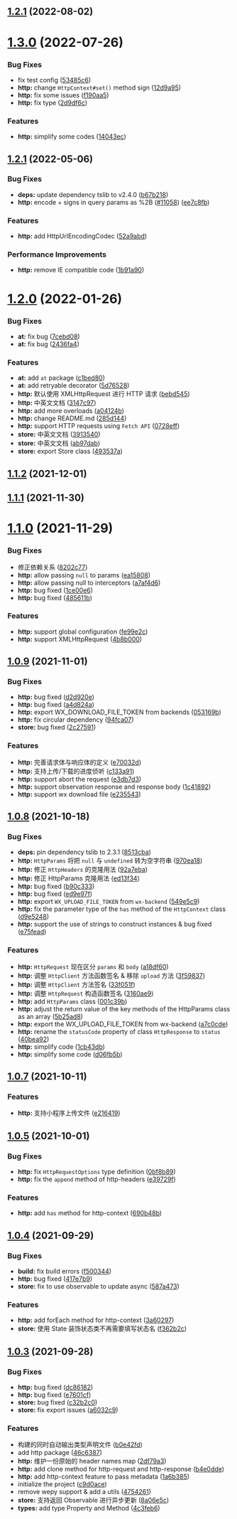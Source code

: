 ## [1.2.1](https://github.com/ngify/ngify/compare/v1.3.0...v1.2.1) (2022-08-02)



# [1.3.0](https://github.com/ngify/ngify/compare/v1.2.1...v1.3.0) (2022-07-26)


### Bug Fixes

* fix test config ([53485c6](https://github.com/ngify/ngify/commit/53485c62277b5670dbff073209036f8e53886dd5))
* **http:** change `HttpContext#set()` method sign ([12d9a95](https://github.com/ngify/ngify/commit/12d9a952b1157a569aea66fac3c41804707db1c0))
* **http:** fix some issues ([f190aa5](https://github.com/ngify/ngify/commit/f190aa536735c95af52c7a398d2630a0af5fb1f4))
* **http:** fix type ([2d9df6c](https://github.com/ngify/ngify/commit/2d9df6cb08a82a32339e611ce403458321d79624))


### Features

* **http:** simplify some codes ([14043ec](https://github.com/ngify/ngify/commit/14043ecbb824de1e7238c0d57025f24f20e50a4a))



## [1.2.1](https://github.com/ngify/ngify/compare/v1.2.0...v1.2.1) (2022-05-06)


### Bug Fixes

* **deps:** update dependency tslib to v2.4.0 ([b67b218](https://github.com/ngify/ngify/commit/b67b218ed7d64e1cd3188f6208e76938af9f320c))
* **http:** encode + signs in query params as %2B ([#11058](https://github.com/ngify/ngify/issues/11058)) ([ee7c8fb](https://github.com/ngify/ngify/commit/ee7c8fb9efffcd57446d55a762d671f0280984fc))


### Features

* **http:** add HttpUrlEncodingCodec ([52a9abd](https://github.com/ngify/ngify/commit/52a9abd578e6cd886dc034f840e7898f1fa00838))


### Performance Improvements

* **http:** remove IE compatible code ([1b91a90](https://github.com/ngify/ngify/commit/1b91a9039847ef80edd44828775032835c9e6094))



# [1.2.0](https://github.com/ngify/ngify/compare/v1.1.2...v1.2.0) (2022-01-26)


### Bug Fixes

* **at:** fix bug ([7cebd08](https://github.com/ngify/ngify/commit/7cebd08ee5a27c7064b81c189fd687b88f48e22f))
* **at:** fix bug ([2436fa4](https://github.com/ngify/ngify/commit/2436fa41c2832778d52014483ccdfd14ccb64bfa))


### Features

* **at:** add `at` package ([c1bed80](https://github.com/ngify/ngify/commit/c1bed8093c01ca437242e7859cfc0443abf99dd6))
* **at:** add retryable decorator ([5d76528](https://github.com/ngify/ngify/commit/5d76528d51810b03771833d3c6883f42cd1a8813))
* **http:** 默认使用 XMLHttpRequest 进行 HTTP 请求 ([bebd545](https://github.com/ngify/ngify/commit/bebd5454aad417ed63a3a7b28b8737e07e3835c5))
* **http:** 中英文文档 ([3147c97](https://github.com/ngify/ngify/commit/3147c970f87daffe78c17ed7f276912b6cb73c29))
* **http:** add more overloads ([a04124b](https://github.com/ngify/ngify/commit/a04124b2a175aa299d1444a7ff0ce4b6e2479571))
* **http:** change README.md ([285d144](https://github.com/ngify/ngify/commit/285d14401962154e8b406f9b49a9f1c442cd3cc7))
* **http:** support HTTP requests using `Fetch API` ([0728eff](https://github.com/ngify/ngify/commit/0728eff7c54c31890686f6caa3fb5c3879817e68))
* **store:** 中英文文档 ([3913540](https://github.com/ngify/ngify/commit/3913540e05a72c59bdee8e5f9c4a2cc0f2d849c1))
* **store:** 中英文文档 ([ab97dab](https://github.com/ngify/ngify/commit/ab97dab599b5099b9544a44a14f79aa50aa27456))
* **store:** export Store class ([493537a](https://github.com/ngify/ngify/commit/493537a98cdd521d6087896af2df035b2c521e8c))



## [1.1.2](https://github.com/ngify/ngify/compare/v1.1.1...v1.1.2) (2021-12-01)



## [1.1.1](https://github.com/ngify/ngify/compare/v1.1.0...v1.1.1) (2021-11-30)



# [1.1.0](https://github.com/ngify/ngify/compare/v1.0.9...v1.1.0) (2021-11-29)


### Bug Fixes

* 修正依赖关系 ([8202c77](https://github.com/ngify/ngify/commit/8202c773887b2b0d932698124bf622b42e23ff11))
* **http:** allow passing `null` to params ([ea15808](https://github.com/ngify/ngify/commit/ea15808a418ed357057c78833cde8bdc01ad6a28))
* **http:** allow passing null to interceptors ([a7af4d6](https://github.com/ngify/ngify/commit/a7af4d68e17c902a12bd186d15feac6278004545))
* **http:** bug fixed ([1ce00e6](https://github.com/ngify/ngify/commit/1ce00e66e1628fcb665e42068e4ad8c1e6009b22))
* **http:** bug fixed ([485611b](https://github.com/ngify/ngify/commit/485611bc4606ddc4a6faf71605b08e1d73e3df0b))


### Features

* **http:** support global configuration ([fe99e2c](https://github.com/ngify/ngify/commit/fe99e2cc2af86a3f6495b5f8a886ba07ee5d924a))
* **http:** support XMLHttpRequest ([4b8b000](https://github.com/ngify/ngify/commit/4b8b000aadcaab4fc0f90f58981f79b97fbf5077))



## [1.0.9](https://github.com/ngify/ngify/compare/v1.0.8...v1.0.9) (2021-11-01)


### Bug Fixes

* **http:** bug fixed ([d2d920e](https://github.com/ngify/ngify/commit/d2d920ef555c9248a544cbef8e28ee1da7bf27fd))
* **http:** bug fixed ([a4d824a](https://github.com/ngify/ngify/commit/a4d824a14a9ad95eabdd993366fdd701dc79c75d))
* **http:** export WX_DOWNLOAD_FILE_TOKEN from backends ([053169b](https://github.com/ngify/ngify/commit/053169b9fa54e5c60b54cf191471011561e46f27))
* **http:** fix circular dependency ([94fca07](https://github.com/ngify/ngify/commit/94fca07283e3c64a9d1dfb993fb6a58225e6b70a))
* **store:** bug fixed ([2c27591](https://github.com/ngify/ngify/commit/2c27591206f423542dd028aedf684fa8c15ae144))


### Features

* **http:** 完善请求体与响应体的定义 ([e70032d](https://github.com/ngify/ngify/commit/e70032deaf60074094fb3e56c8e0b1a344afbc57))
* **http:** 支持上传/下载的进度侦听 ([c133a91](https://github.com/ngify/ngify/commit/c133a91b71e57626376bec8b5cd7973fafb82882))
* **http:** support abort the request ([e3db7d3](https://github.com/ngify/ngify/commit/e3db7d3486c51d738fc66e85ffadf9ba4f0a8d7b))
* **http:** support observation response and response body ([1c41892](https://github.com/ngify/ngify/commit/1c418922eddca7f1145029d618f9adece17b91e8))
* **http:** support wx download file ([e235543](https://github.com/ngify/ngify/commit/e2355437cde92978945a76666c18168068671b8b))



## [1.0.8](https://github.com/ngify/ngify/compare/v1.0.7...v1.0.8) (2021-10-18)


### Bug Fixes

* **deps:** pin dependency tslib to 2.3.1 ([8513cba](https://github.com/ngify/ngify/commit/8513cbaf3e4461614ac3eb39a22f47aaf9abe0d9))
* **http:** `HttpParams` 将把 `null` 与 `undefined` 转为空字符串 ([970ea18](https://github.com/ngify/ngify/commit/970ea18c97f529351fd1ef4fb76ef1eb0b2664fe))
* **http:** 修正 `HttpHeaders` 的克隆用法 ([92a7eba](https://github.com/ngify/ngify/commit/92a7eba3399a8ada91631ff0b5e91d4d805ecb35))
* **http:** 修正 HttpParams 克隆用法 ([ed13f34](https://github.com/ngify/ngify/commit/ed13f34258ce179463326c0299b61853c6da8b39))
* **http:** bug fixed ([b90c333](https://github.com/ngify/ngify/commit/b90c333b26c40c5177a9382bab42aae5359a3af3))
* **http:** bug fixed ([ed9e97f](https://github.com/ngify/ngify/commit/ed9e97f4c596d33533906eb29e62351963a05411))
* **http:** export `WX_UPLOAD_FILE_TOKEN` from `wx-backend` ([549e5c9](https://github.com/ngify/ngify/commit/549e5c9a1f4ada01decaa24941e2a3b105684483))
* **http:** fix the parameter type of the `has` method of the `HttpContext` class ([d9e5248](https://github.com/ngify/ngify/commit/d9e5248ad44df3b7e9d2339fd71a404c46794f19))
* **http:** support the use of strings to construct instances & bug fixed ([e75fead](https://github.com/ngify/ngify/commit/e75feade6fba8d870a3a17a5445140452df14247))


### Features

* **http:** `HttpRequest` 现在区分 `params` 和 `body` ([a18df60](https://github.com/ngify/ngify/commit/a18df601fd77ea2ca4c6982a5b29f72ba9746611))
* **http:** 调整 `HttpClient` 方法函数签名 & 移除 `upload` 方法 ([3f59837](https://github.com/ngify/ngify/commit/3f59837c748b8d96ebdeca489bc383454aacd7af))
* **http:** 调整 `HttpClient` 方法签名 ([33f051f](https://github.com/ngify/ngify/commit/33f051fd040a54408622cd70b99f5a0e86300710))
* **http:** 调整 `HttpRequest` 构造函数签名 ([3160ae9](https://github.com/ngify/ngify/commit/3160ae91626a8a33c70bfc6f8d76f7be1736a95b))
* **http:** add `HttpParams` class ([001c39b](https://github.com/ngify/ngify/commit/001c39b829600fb61bf7480d543b8a840c8136c2))
* **http:** adjust the return value of the key methods of the HttpParams class as an array ([5b25ad8](https://github.com/ngify/ngify/commit/5b25ad825da1f7b69aaaa2fefb6caa4992a2ed30))
* **http:** export the WX_UPLOAD_FILE_TOKEN from wx-backend ([a7c0cde](https://github.com/ngify/ngify/commit/a7c0cdee4523bcb26f429819105353c950386cb2))
* **http:** rename the `statusCode` property of class `HttpResponse` to `status` ([40bea92](https://github.com/ngify/ngify/commit/40bea92b1915b5cd628cfbe283ef22f4cfc0535b))
* **http:** simplify code ([1cb43db](https://github.com/ngify/ngify/commit/1cb43db75cb6ad72067807b2e0f8ef42d187eaf0))
* **http:** simplify some code ([d06fb5b](https://github.com/ngify/ngify/commit/d06fb5bef5309f34136523c68f9ef530f2452326))



## [1.0.7](https://github.com/ngify/ngify/compare/v1.0.5...v1.0.7) (2021-10-11)


### Features

* **http:** 支持小程序上传文件 ([e216419](https://github.com/ngify/ngify/commit/e216419438e0911a9edd29b70f88e5cad7a442a1))



## [1.0.5](https://github.com/ngify/ngify/compare/v1.0.4...v1.0.5) (2021-10-01)


### Bug Fixes

* **http:** fix `HttpRequestOptions` type definition ([0bf8b89](https://github.com/ngify/ngify/commit/0bf8b890befbbad591e16c40889ce70c7d2cc216))
* **http:** fix the `append` method of http-headers ([e39729f](https://github.com/ngify/ngify/commit/e39729fb10bd6b552ce17825806be3e624e1be5b))


### Features

* **http:** add `has` method for http-context ([690b48b](https://github.com/ngify/ngify/commit/690b48bef3d9a2eb03be9ed3cabc811197d516d6))



## [1.0.4](https://github.com/ngify/ngify/compare/v1.0.3...v1.0.4) (2021-09-29)


### Bug Fixes

* **build:** fix build errors ([f500344](https://github.com/ngify/ngify/commit/f5003441cb3ac3ada6af70f3ad62bbb93ae55f41))
* **http:** bug fixed ([417e7b9](https://github.com/ngify/ngify/commit/417e7b921e9cef37624456bc893ca40ccd25e9b3))
* **store:** fix to use observable to update async ([587a473](https://github.com/ngify/ngify/commit/587a473c6b6bb29802cd9f3d34dfe426e34afea1))


### Features

* **http:** add forEach method for http-context ([3a60297](https://github.com/ngify/ngify/commit/3a60297e966d06e12e25ec13f837b4d085e42282))
* **store:** 使用 State 装饰状态类不再需要填写状态名 ([f362b2c](https://github.com/ngify/ngify/commit/f362b2cf676ebfccdc6324863071d7993af417c8))



## [1.0.3](https://github.com/ngify/ngify/compare/c9d0ace055fcec91351852a727547a222d4036f5...v1.0.3) (2021-09-28)


### Bug Fixes

* **http:** bug fixed ([dc86182](https://github.com/ngify/ngify/commit/dc86182adaa292a418c8d359cee571e7e406f5c7))
* **http:** bug fixed ([e7601cf](https://github.com/ngify/ngify/commit/e7601cf545e0b64a8657101a2e68a11d52ed44ec))
* **store:** bug fixed ([c32b2c0](https://github.com/ngify/ngify/commit/c32b2c00d7ed9c6ec8ba9b85e82a0ee4a82e047f))
* **store:** fix export issues ([a6032c9](https://github.com/ngify/ngify/commit/a6032c9277258660bb49c274d0862b19ae551df8))


### Features

* 构建的同时自动输出类型声明文件 ([b0e42fd](https://github.com/ngify/ngify/commit/b0e42fde2f0dd02b572fb3330d3c064518085e79))
* add http package ([46c6387](https://github.com/ngify/ngify/commit/46c6387a990a9d947525ac61e4c5380856c223c7))
* **http:** 维护一份原始的 header names map ([2df79a3](https://github.com/ngify/ngify/commit/2df79a3db3ef7e86c72094e28d369dd269b1b6c0))
* **http:** add clone method for http-request and http-response ([b4e0dde](https://github.com/ngify/ngify/commit/b4e0dde0fb3ef24f880b8ae4bf2b021722425d14))
* **http:** add http-context feature to pass metadata ([1a6b385](https://github.com/ngify/ngify/commit/1a6b38537c871bb383411ce1766acbb54647d422))
* initialize the project ([c9d0ace](https://github.com/ngify/ngify/commit/c9d0ace055fcec91351852a727547a222d4036f5))
* remove wepy support & add a utils ([4754261](https://github.com/ngify/ngify/commit/47542612cc392878df8dca27f00af56ad545a997))
* **store:** 支持返回 Observable 进行异步更新 ([8a06e5c](https://github.com/ngify/ngify/commit/8a06e5cde8f508201e97e3916e9a14d68ae69037))
* **types:** add type Property and Method ([4c3feb6](https://github.com/ngify/ngify/commit/4c3feb6dc3191bcb9fdc0e0f562745d477d3964f))



